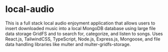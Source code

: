 # local-audio

This is a full stack local audio enjoyment application that allows users to insert downloaded music into a local MongoDB database using large file data storage GridFS and to search for, categorize, and listen to songs. Uses React.js, TailwindCSS, TypeScript, Node.js, Express.js, Mongoose, and file data handling libraries like multer and multer-gridfs-storage.
